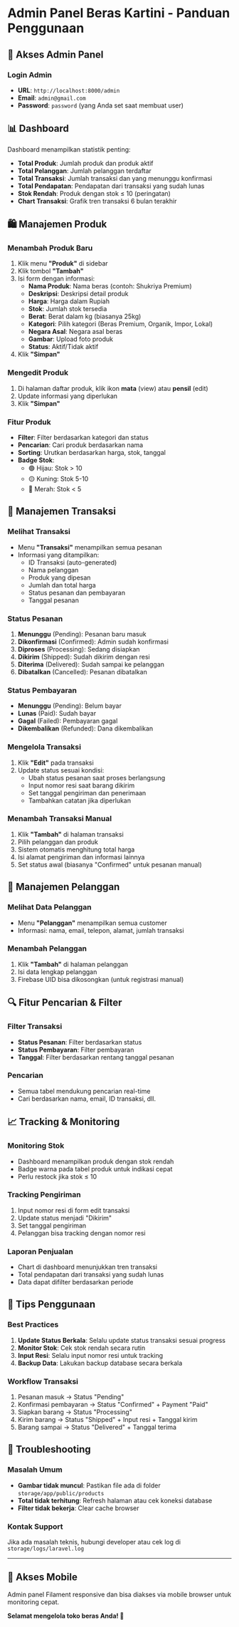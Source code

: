 # Admin Panel Beras Kartini - Panduan Penggunaan

## 🚀 Akses Admin Panel

### Login Admin
- **URL**: `http://localhost:8000/admin`
- **Email**: `admin@gmail.com`
- **Password**: `password` (yang Anda set saat membuat user)

## 📊 Dashboard

Dashboard menampilkan statistik penting:
- **Total Produk**: Jumlah produk dan produk aktif
- **Total Pelanggan**: Jumlah pelanggan terdaftar
- **Total Transaksi**: Jumlah transaksi dan yang menunggu konfirmasi
- **Total Pendapatan**: Pendapatan dari transaksi yang sudah lunas
- **Stok Rendah**: Produk dengan stok ≤ 10 (peringatan)
- **Chart Transaksi**: Grafik tren transaksi 6 bulan terakhir

## 🛍️ Manajemen Produk

### Menambah Produk Baru
1. Klik menu **"Produk"** di sidebar
2. Klik tombol **"Tambah"**
3. Isi form dengan informasi:
   - **Nama Produk**: Nama beras (contoh: Shukriya Premium)
   - **Deskripsi**: Deskripsi detail produk
   - **Harga**: Harga dalam Rupiah
   - **Stok**: Jumlah stok tersedia
   - **Berat**: Berat dalam kg (biasanya 25kg)
   - **Kategori**: Pilih kategori (Beras Premium, Organik, Impor, Lokal)
   - **Negara Asal**: Negara asal beras
   - **Gambar**: Upload foto produk
   - **Status**: Aktif/Tidak aktif
4. Klik **"Simpan"**

### Mengedit Produk
1. Di halaman daftar produk, klik ikon **mata** (view) atau **pensil** (edit)
2. Update informasi yang diperlukan
3. Klik **"Simpan"**

### Fitur Produk
- **Filter**: Filter berdasarkan kategori dan status
- **Pencarian**: Cari produk berdasarkan nama
- **Sorting**: Urutkan berdasarkan harga, stok, tanggal
- **Badge Stok**: 
  - 🟢 Hijau: Stok > 10
  - 🟡 Kuning: Stok 5-10
  - 🔴 Merah: Stok < 5

## 🛒 Manajemen Transaksi

### Melihat Transaksi
- Menu **"Transaksi"** menampilkan semua pesanan
- Informasi yang ditampilkan:
  - ID Transaksi (auto-generated)
  - Nama pelanggan
  - Produk yang dipesan
  - Jumlah dan total harga
  - Status pesanan dan pembayaran
  - Tanggal pesanan

### Status Pesanan
1. **Menunggu** (Pending): Pesanan baru masuk
2. **Dikonfirmasi** (Confirmed): Admin sudah konfirmasi
3. **Diproses** (Processing): Sedang disiapkan
4. **Dikirim** (Shipped): Sudah dikirim dengan resi
5. **Diterima** (Delivered): Sudah sampai ke pelanggan
6. **Dibatalkan** (Cancelled): Pesanan dibatalkan

### Status Pembayaran
- **Menunggu** (Pending): Belum bayar
- **Lunas** (Paid): Sudah bayar
- **Gagal** (Failed): Pembayaran gagal
- **Dikembalikan** (Refunded): Dana dikembalikan

### Mengelola Transaksi
1. Klik **"Edit"** pada transaksi
2. Update status sesuai kondisi:
   - Ubah status pesanan saat proses berlangsung
   - Input nomor resi saat barang dikirim
   - Set tanggal pengiriman dan penerimaan
   - Tambahkan catatan jika diperlukan

### Menambah Transaksi Manual
1. Klik **"Tambah"** di halaman transaksi
2. Pilih pelanggan dan produk
3. Sistem otomatis menghitung total harga
4. Isi alamat pengiriman dan informasi lainnya
5. Set status awal (biasanya "Confirmed" untuk pesanan manual)

## 👥 Manajemen Pelanggan

### Melihat Data Pelanggan
- Menu **"Pelanggan"** menampilkan semua customer
- Informasi: nama, email, telepon, alamat, jumlah transaksi

### Menambah Pelanggan
1. Klik **"Tambah"** di halaman pelanggan
2. Isi data lengkap pelanggan
3. Firebase UID bisa dikosongkan (untuk registrasi manual)

## 🔍 Fitur Pencarian & Filter

### Filter Transaksi
- **Status Pesanan**: Filter berdasarkan status
- **Status Pembayaran**: Filter pembayaran
- **Tanggal**: Filter berdasarkan rentang tanggal pesanan

### Pencarian
- Semua tabel mendukung pencarian real-time
- Cari berdasarkan nama, email, ID transaksi, dll.

## 📈 Tracking & Monitoring

### Monitoring Stok
- Dashboard menampilkan produk dengan stok rendah
- Badge warna pada tabel produk untuk indikasi cepat
- Perlu restock jika stok ≤ 10

### Tracking Pengiriman
1. Input nomor resi di form edit transaksi
2. Update status menjadi "Dikirim"
3. Set tanggal pengiriman
4. Pelanggan bisa tracking dengan nomor resi

### Laporan Penjualan
- Chart di dashboard menunjukkan tren transaksi
- Total pendapatan dari transaksi yang sudah lunas
- Data dapat difilter berdasarkan periode

## 🔧 Tips Penggunaan

### Best Practices
1. **Update Status Berkala**: Selalu update status transaksi sesuai progress
2. **Monitor Stok**: Cek stok rendah secara rutin
3. **Input Resi**: Selalu input nomor resi untuk tracking
4. **Backup Data**: Lakukan backup database secara berkala

### Workflow Transaksi
1. Pesanan masuk → Status "Pending"
2. Konfirmasi pembayaran → Status "Confirmed" + Payment "Paid"
3. Siapkan barang → Status "Processing"
4. Kirim barang → Status "Shipped" + Input resi + Tanggal kirim
5. Barang sampai → Status "Delivered" + Tanggal terima

## 🚨 Troubleshooting

### Masalah Umum
- **Gambar tidak muncul**: Pastikan file ada di folder `storage/app/public/products`
- **Total tidak terhitung**: Refresh halaman atau cek koneksi database
- **Filter tidak bekerja**: Clear cache browser

### Kontak Support
Jika ada masalah teknis, hubungi developer atau cek log di `storage/logs/laravel.log`

---

## 📱 Akses Mobile
Admin panel Filament responsive dan bisa diakses via mobile browser untuk monitoring cepat.

**Selamat mengelola toko beras Anda! 🌾**